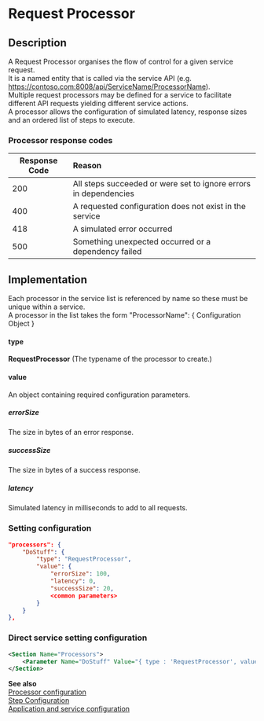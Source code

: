 # Request Processor

## Description
A Request Processor organises the flow of control for a given service request.<br/>
It is a named entity that is called via the service API (e.g. https://contoso.com:8008/api/ServiceName/ProcessorName).<br/>
Multiple request processors may be defined for a service to facilitate different API requests yielding different service actions.<br/>
A processor allows the configuration of simulated latency, response sizes and an ordered list of steps to execute.

### Processor response codes

| Response Code | Reason        |
| ------------- |:------------- |
| 200           | All steps succeeded or were set to ignore errors in dependencies |
| 400           | A requested configuration does not exist in the service | 
| 418           | A simulated error occurred |
| 500           | Something unexpected occurred or a dependency failed |


## Implementation
Each processor in the service list is referenced by name so these must be unique within a service.<br/>
A processor in the list takes the form "ProcessorName": { Configuration Object }

#### type
__RequestProcessor__ (The typename of the processor to create.)

#### value
An object containing required configuration parameters.

##### errorSize
The size in bytes of an error response.

##### successSize
The size in bytes of a success response.

##### latency
Simulated latency in milliseconds to add to all requests.


### Setting configuration
```json
"processors": {
    "DoStuff": {
        "type": "RequestProcessor",
        "value": {
            "errorSize": 100,
            "latency": 0,
            "successSize": 20,
            <common parameters>
        }
    }
},
```

### Direct service setting configuration
```xml
<Section Name="Processors">
    <Parameter Name="DoStuff" Value="{ type : 'RequestProcessor', value : { errorSize : 100, successSize : 20, latency : 0, <common parameters> } }" />
</Section>
```

__See also__<br/>
[Processor configuration](./Processor.md)<br/>
[Step Configuration](../Steps/Step.md)<br/>
[Application and service configuration](../ApplicationAndServices.md)